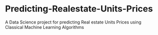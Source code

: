 # Predicting-Realestate-Units-Prices
A Data Science project for predicting Real estate Units Prices using Classical Machine Learning Algorithms 
